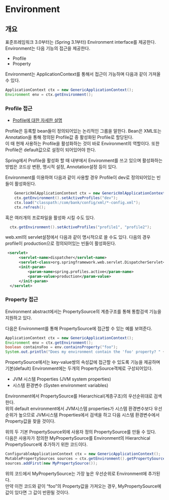 # Environment

## 개요

 표준프레임워크 3.0부터는 (Spring 3.1부터) Environment interface를 제공한다.  
Environment는 다음 기능의 접근을 제공한다.  

- Profile
- Property

 Environment는 ApplicationContext를 통해서 접근이 가능하며 다음과 같이 가져올 수 있다.

```java
ApplicationContext ctx = new GenericApplicationContext();
Environment env = ctx.getEnvironment();
```

### Profile 접근

- [Profile에 대한 자세한 설명](https://www.egovframe.go.kr//wiki/doku.php?id=egovframework:rte2:fdl:ioc_container:bean_definition_profiles)

 Profile은 등록할 bean들이 정의되어있는 논리적인 그룹을 말한다. Bean은 XML또는 Annotation을 통해 정의된 Profile값 중 활성화된 Profile로 할당된다.  
이 때 현재 사용하는 Profile을 활성화하는 것이 바로 Environment의 역할이다. 또한 Profile은 default값으로 설정이 되어있어야 한다.  
  

 Spring에서 Profile을 활성화 할 때 내부에서 Environment를 쓰고 있으며 활성화하는 방법은 코드상 변환, 명시적 설정, Annotation설정 등이 있다.  

 Environment를 이용하여 다음과 같이 사용할 경우 Profile이 dev로 정의되어있는 빈들이 활성화된다.

```java
    GenericXmlApplicationContext ctx = new GenericXmlApplicationContext();
    ctx.getEnvironment().setActiveProfiles("dev");
    ctx.load("classpath:/com/bank/config/xml/*-config.xml");
    ctx.refresh();
```

 혹은 여러개의 프로파일을 활성화 시킬 수도 있다.

```java
  ctx.getEnvironment().setActiveProfiles("profile1", "profile2");
```

 web.xml의 servlet설정에서 다음과 같이 명시적으로 쓸 수도 있다. 다음의 경우 profile이 production으로 정의되어있는 빈들이 활성화된다.

```xml
 <servlet>
      <servlet-name>dispatcher</servlet-name>
      <servlet-class>org.springframework.web.servlet.DispatcherServlet</servlet-class>
      <init-param>
          <param-name>spring.profiles.active</param-name>
          <param-value>production</param-value>
      </init-param>
  </servlet>
```

### Property 접근

 Environment abstract에서는 PropertySource의 계층구조를 통해 통합검색 기능을 지원하고 있다.  

 다음은 Environment를 통해 PropertySource에 접근할 수 있는 예를 보여준다.

```java
ApplicationContext ctx = new GenericApplicationContext();
Environment env = ctx.getEnvironment();
boolean containsFoo = env.containsProperty("foo");
System.out.println("Does my environment contain the 'foo' property? " + containsFoo);
```

 PropertySource에서는 key-value쌍의 속성값에 접근할 수 있도록 기능을 제공하며 기본(default) Environment에는 두개의 PropertySource객체로 구성되어있다.  

- JVM 시스템 Properties (JVM system properties)
- 시스템 환경변수 (Systen environment variables)

 Environment에서 PropertySource를 Hierarchical(계층구조)의 우선순위대로 검색한다.  
위의 default environment에서 JVM시스템 properties가 시스템 환경변수보다 우선순위가 높으므로 JVM시스템 Properties에서 검색을 하고 다음 시스템 환경변수에서 Property값을 찾을 것이다.  
  
위의 두 기본 PropertySource외에 사용자 정의 PropertySource를 만들 수 있다.  
다음은 사용자가 정의한 MyPropertySource를 Environment의 Hierarchical PropertySource에 추가하기 위한 코드이다.

```java
ConfigurableApplicationContext ctx = new GenericApplicationContext();
MutablePropertySources sources = ctx.getEnvironment().getPropertySources();
sources.addFirst(new MyPropertySource());
```

 위의 코드에서 MyPropertySource는 가장 높은 우선순위로 Environment에 추가된다.  
만약 이전 코드와 같이 “foo”의 Property값을 가져오는 경우, MyPropertySource에 값이 있다면 그 값이 반환될 것이다.